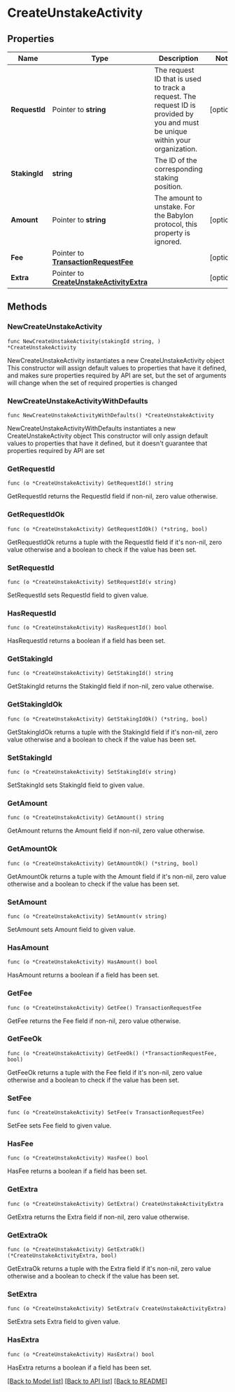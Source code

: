 # CreateUnstakeActivity

## Properties

Name | Type | Description | Notes
------------ | ------------- | ------------- | -------------
**RequestId** | Pointer to **string** | The request ID that is used to track a request. The request ID is provided by you and must be unique within your organization. | [optional] 
**StakingId** | **string** | The ID of the corresponding staking position. | 
**Amount** | Pointer to **string** | The amount to unstake. For the Babylon protocol, this property is ignored. | [optional] 
**Fee** | Pointer to [**TransactionRequestFee**](TransactionRequestFee.md) |  | [optional] 
**Extra** | Pointer to [**CreateUnstakeActivityExtra**](CreateUnstakeActivityExtra.md) |  | [optional] 

## Methods

### NewCreateUnstakeActivity

`func NewCreateUnstakeActivity(stakingId string, ) *CreateUnstakeActivity`

NewCreateUnstakeActivity instantiates a new CreateUnstakeActivity object
This constructor will assign default values to properties that have it defined,
and makes sure properties required by API are set, but the set of arguments
will change when the set of required properties is changed

### NewCreateUnstakeActivityWithDefaults

`func NewCreateUnstakeActivityWithDefaults() *CreateUnstakeActivity`

NewCreateUnstakeActivityWithDefaults instantiates a new CreateUnstakeActivity object
This constructor will only assign default values to properties that have it defined,
but it doesn't guarantee that properties required by API are set

### GetRequestId

`func (o *CreateUnstakeActivity) GetRequestId() string`

GetRequestId returns the RequestId field if non-nil, zero value otherwise.

### GetRequestIdOk

`func (o *CreateUnstakeActivity) GetRequestIdOk() (*string, bool)`

GetRequestIdOk returns a tuple with the RequestId field if it's non-nil, zero value otherwise
and a boolean to check if the value has been set.

### SetRequestId

`func (o *CreateUnstakeActivity) SetRequestId(v string)`

SetRequestId sets RequestId field to given value.

### HasRequestId

`func (o *CreateUnstakeActivity) HasRequestId() bool`

HasRequestId returns a boolean if a field has been set.

### GetStakingId

`func (o *CreateUnstakeActivity) GetStakingId() string`

GetStakingId returns the StakingId field if non-nil, zero value otherwise.

### GetStakingIdOk

`func (o *CreateUnstakeActivity) GetStakingIdOk() (*string, bool)`

GetStakingIdOk returns a tuple with the StakingId field if it's non-nil, zero value otherwise
and a boolean to check if the value has been set.

### SetStakingId

`func (o *CreateUnstakeActivity) SetStakingId(v string)`

SetStakingId sets StakingId field to given value.


### GetAmount

`func (o *CreateUnstakeActivity) GetAmount() string`

GetAmount returns the Amount field if non-nil, zero value otherwise.

### GetAmountOk

`func (o *CreateUnstakeActivity) GetAmountOk() (*string, bool)`

GetAmountOk returns a tuple with the Amount field if it's non-nil, zero value otherwise
and a boolean to check if the value has been set.

### SetAmount

`func (o *CreateUnstakeActivity) SetAmount(v string)`

SetAmount sets Amount field to given value.

### HasAmount

`func (o *CreateUnstakeActivity) HasAmount() bool`

HasAmount returns a boolean if a field has been set.

### GetFee

`func (o *CreateUnstakeActivity) GetFee() TransactionRequestFee`

GetFee returns the Fee field if non-nil, zero value otherwise.

### GetFeeOk

`func (o *CreateUnstakeActivity) GetFeeOk() (*TransactionRequestFee, bool)`

GetFeeOk returns a tuple with the Fee field if it's non-nil, zero value otherwise
and a boolean to check if the value has been set.

### SetFee

`func (o *CreateUnstakeActivity) SetFee(v TransactionRequestFee)`

SetFee sets Fee field to given value.

### HasFee

`func (o *CreateUnstakeActivity) HasFee() bool`

HasFee returns a boolean if a field has been set.

### GetExtra

`func (o *CreateUnstakeActivity) GetExtra() CreateUnstakeActivityExtra`

GetExtra returns the Extra field if non-nil, zero value otherwise.

### GetExtraOk

`func (o *CreateUnstakeActivity) GetExtraOk() (*CreateUnstakeActivityExtra, bool)`

GetExtraOk returns a tuple with the Extra field if it's non-nil, zero value otherwise
and a boolean to check if the value has been set.

### SetExtra

`func (o *CreateUnstakeActivity) SetExtra(v CreateUnstakeActivityExtra)`

SetExtra sets Extra field to given value.

### HasExtra

`func (o *CreateUnstakeActivity) HasExtra() bool`

HasExtra returns a boolean if a field has been set.


[[Back to Model list]](../README.md#documentation-for-models) [[Back to API list]](../README.md#documentation-for-api-endpoints) [[Back to README]](../README.md)


